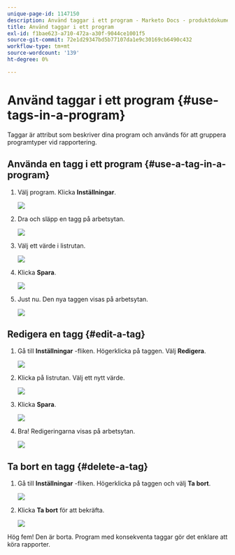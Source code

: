 ```yaml
---
unique-page-id: 1147150
description: Använd taggar i ett program - Marketo Docs - produktdokumentation
title: Använd taggar i ett program
exl-id: f1bae623-a710-472a-a30f-9044ce1001f5
source-git-commit: 72e1d29347bd5b77107da1e9c30169cb6490c432
workflow-type: tm+mt
source-wordcount: '139'
ht-degree: 0%

---
```


# Använd taggar i ett program {#use-tags-in-a-program}

Taggar är attribut som beskriver dina program och används för att gruppera programtyper vid rapportering.

## Använda en tagg i ett program {#use-a-tag-in-a-program}

1. Välj program. Klicka **Inställningar**.

   ![](assets/image2014-9-23-15-3a45-3a0.png)

1. Dra och släpp en tagg på arbetsytan.

   ![](assets/image2014-9-23-15-3a45-3a13.png)

1. Välj ett värde i listrutan.

   ![](assets/image2014-9-23-15-3a45-3a30.png)

1. Klicka **Spara**.

   ![](assets/image2014-9-23-15-3a45-3a36.png)

1. Just nu. Den nya taggen visas på arbetsytan.

   ![](assets/image2014-9-23-15-3a45-3a47.png)

## Redigera en tagg {#edit-a-tag}

1. Gå till **Inställningar** -fliken. Högerklicka på taggen. Välj **Redigera**.

   ![](assets/image2014-9-23-15-3a45-3a53.png)

1. Klicka på listrutan. Välj ett nytt värde.

   ![](assets/image2014-9-23-15-3a46-3a12.png)

1. Klicka **Spara**.

   ![](assets/image2014-9-23-15-3a46-3a25.png)

1. Bra! Redigeringarna visas på arbetsytan.

   ![](assets/image2014-9-23-15-3a46-3a35.png)

## Ta bort en tagg  {#delete-a-tag}

1. Gå till **Inställningar** -fliken. Högerklicka på taggen och välj **Ta bort**.

   ![](assets/image2014-9-23-15-3a46-3a55.png)

1. Klicka **Ta bort** för att bekräfta.

   ![](assets/image2014-9-23-15-3a47-3a8.png)

Hög fem! Den är borta. Program med konsekventa taggar gör det enklare att köra rapporter.
